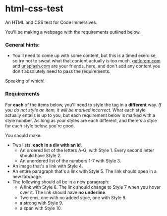 # html-css-test

An HTML and CSS test for Code Immersives.

You'll be making a webpage with the requirements outlined below.

### General hints:

* You'll need to come up with some content, but this is a timed exercise, so try not to sweat what that content actually _is_ too much. [getlorem.com](http://www.getlorem.com) and [unsplash.com](http://www.unsplash.com) are your friends, here, and don't add any content you don't absolutely need to pass the requirements.

Speaking of which!

### Requirements

For __each__ of the items below, you'll need to style the tag in a __different__ way. _If you do not style an item, it will be marked incorrect_. What each style actually entails is up to you, but each requirement below is marked with a style number. As long as your styles are each different, and there's a style for each style below, you're good.

You should make:
* Two lists, __each in a div with an id__.
    * An ordered list of the letters A-G, with Style 1. Every second letter should have Style 2.
    * An unordered list of the numbers 1-7 with Style 3.
* An image that's a link with Style 4.
* An entire paragraph that's a link with Style 5. The link should open in a new tab/page.
* The following should all be in a new paragraph:
    * A link with Style 6. The link should change to Style 7 when you hover over it. The link should have __no underline__.
    * Two ems, one with no added style, one with Style 8.
    * a strong with Style 9.
    * a span with Style 10.